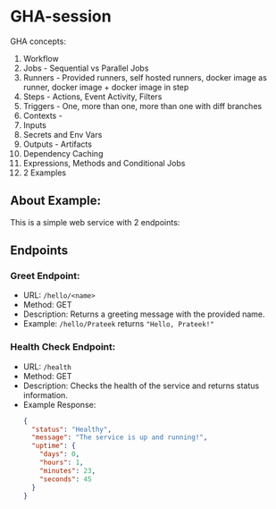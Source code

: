 # GHA-session

GHA concepts:

1. Workflow
2. Jobs - Sequential vs Parallel Jobs
3. Runners -  Provided runners, self hosted runners, docker image as runner, docker image + docker image in step
4. Steps - Actions, Event Activity, Filters
5. Triggers - One, more than one, more than one with diff branches
6. Contexts - 
7. Inputs
8. Secrets and Env Vars
9. Outputs - Artifacts
10. Dependency Caching
11. Expressions, Methods and Conditional Jobs
12. 2 Examples


## About Example:
This is a simple web service with 2 endpoints:

## Endpoints
### Greet Endpoint:
- URL: `/hello/<name>`
- Method: GET
- Description: Returns a greeting message with the provided name.
- Example: `/hello/Prateek` returns `"Hello, Prateek!"`

### Health Check Endpoint:
- URL: `/health`
- Method: GET
- Description: Checks the health of the service and returns status information.
- Example Response:
  ```json
  {
    "status": "Healthy",
    "message": "The service is up and running!",
    "uptime": {
      "days": 0,
      "hours": 1,
      "minutes": 23,
      "seconds": 45
    }
  }
  ```
